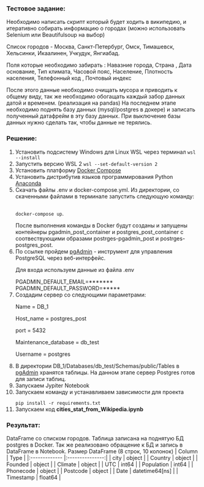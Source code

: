 ### Тестовое задание:

Необходимо написать скрипт который будет ходить в википедию,
и итеративно собирать информацию о городах 
(можно использовать Selenium или Beautifulsoup на выбор)

Список городов - 
Москва, Санкт-Петербург, Омск, Тимашевск, Хельсинки, Икаалинен,  Учкудук, Янгиабад.

Поля которые необходимо забирать : 
Навазние города, Страна , Дата основание, Тип климата, 
Часовой пояс, Население, Плотность населения, Телефонный код , Почтовый индекс

После этого данные необходимо очищать мусора и приводить к общему виду, 
так же необходимо обогащать каждый забор данных датой и временем. (реализация на pandas)
На последнем этапе необходимо поднять базу данных (mysql/postgres в докере) и записать полученный датафрейм в эту базу данных.
При выключение базы данных нужно сделать так, чтобы данные не терялись.

### Решение:

1. Установить подсистему Windows для Linux WSL через терминал
<code>wsl --install</code>
2. Запустить версию WSL 2
<code>wsl --set-default-version 2</code>
3. Установить платформу [Docker Compose](https://docs.docker.com/get-docker/ "Docker Compose")
4. Установить дистрибутив языков программирования Python [Anaconda](https://www.anaconda.com/download/ "Anaconda")
5. Скачать файлы .env и docker-compose.yml. Из директории, со скаченными файлами в терминале запустить следующую команду:</p>
   <code> docker-compose up</code>. </p> После выполнения команды в Docker будут созданы и запущены контейнеры pgadmin_post_container и postgres_post_container с соотвествующими образами
   postrges-pgadmin_post и postrges-postgres_post.
6. По ссылке пройдем [pgAdmin](http://localhost:5050/browser/#) - инструмент для управления PostgreSQL через веб-интерфейс.</p> 
   Для входа используем данные из файла .env</p>  PGADMIN_DEFAULT_EMAIL=*******   PGADMIN_DEFAULT_PASSWORD=*****
7. Создадим сервер со следующими параметрами:</p>  Name = DB_1</p>  Host_name = postgres_post</p>  port = 5432</p>  Maintenance_database = db_test</p>  Username = postgres</p> 
8. В директории DB_1/Databases/db_test/Schemas/public/Tables в [pgAdmin](http://localhost:5050/browser/#) хранятся таблицы. На данном этапе сервер Postgres готов для записи таблиц.
9. Запускаем Jypiter Notebook
10. Запускаем команду и устанавливаем зависимости для проекта</p> 
<code>pip install -r requirements.txt</code>
10. Запускаем код **cities_stat_from_Wikipedia.ipynb**

### Результат:
DataFrame со списком городов. Таблица записана на поднятую БД postgres в Docker. Так же реализовано обращение к БД и запись в DataFrame в Notebook.
Размер DataFrame (8 строк, 10 колонок)
| Column        | Type            |
|:------------- |:---------------:|
| city          | object          |
| Country       | object          |
| Founded       | object          |
| Climate       | object          |
| UTC           | int64           |
| Population    | int64           |
| Phonecode     | object          |
| Postcode      | object          |
| Date          | datetime64[ns]  |
| Timestamp     | float64         |
